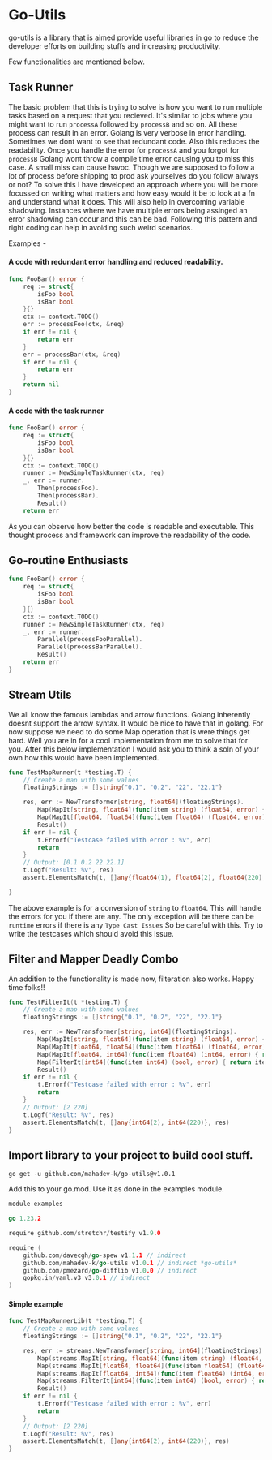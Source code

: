 # Go-Utils

go-utils is a library that is aimed provide useful libraries in go
to reduce the developer efforts on building stuffs and increasing 
productivity.

Few functionalities are mentioned below.

## Task Runner

The basic problem that this is trying to solve is how you want to run
multiple tasks based on a request that you recieved.
It's similar to jobs where you might want to run
`processA` followed by `processB` and so on.
All these process can result in an error. Golang is very verbose in error handling. Sometimes we dont want to see that redundant code.
Also this reduces the readability.
Once you handle the error for `processA` and you forgot for `processB`
Golang wont throw a compile time error causing you to miss this case.
A small miss can cause havoc. Though we are supposed to follow a lot of process before shipping to prod ask yourselves do you follow always or not? 
To solve this I have developed an approach where you will be 
more focussed on writing what matters and how easy would it be to look at a fn and understand what it does. This will also help in overcoming variable shadowing. Instances where we have multiple errors being assinged an error shadowing can occur and this can be bad. Following this pattern and right coding can help in avoiding such weird scenarios.

Examples -

#### A code with redundant error handling and reduced readability.

```go
func FooBar() error {
	req := struct{
		isFoo bool
		isBar bool
	}{}
	ctx := context.TODO()
	err := processFoo(ctx, &req)
	if err != nil {
		return err
	}
	err = processBar(ctx, &req)
	if err != nil {
		return err
	}
	return nil
}
```

#### A code with the task runner

```go
func FooBar() error {
	req := struct{
		isFoo bool
		isBar bool
	}{}
	ctx := context.TODO()
	runner := NewSimpleTaskRunner(ctx, req)
	_, err := runner.
		Then(processFoo).
		Then(processBar).
		Result()
	return err
```

As you can observe how better the code is readable and executable. This thought process and framework can improve the readability of the code.

## Go-routine Enthusiasts

```go
func FooBar() error {
	req := struct{
		isFoo bool
		isBar bool
	}{}
	ctx := context.TODO()
	runner := NewSimpleTaskRunner(ctx, req)
	_, err := runner.
		Parallel(processFooParallel).
		Parallel(processBarParallel).
		Result()
	return err
}
```


## Stream Utils

We all know the famous lambdas and arrow functions. Golang
inherently doesnt support the arrow syntax. It would be nice to have
that in golang. For now suppose we need to do some Map operation that
is were things get hard. Well you are in for a cool implementation
from me to solve that for you. After this below implementation I would
ask you to think a soln of your own how this would have been implemented.

```go
func TestMapRunner(t *testing.T) {
	// Create a map with some values
	floatingStrings := []string{"0.1", "0.2", "22", "22.1"}

	res, err := NewTransformer[string, float64](floatingStrings).
		Map(MapIt[string, float64](func(item string) (float64, error) { return strconv.ParseFloat(item, 64) })).
		Map(MapIt[float64, float64](func(item float64) (float64, error) { return item * 10, nil })).
		Result()
	if err != nil {
		t.Errorf("Testcase failed with error : %v", err)
		return
	}
	// Output: [0.1 0.2 22 22.1]
	t.Logf("Result: %v", res)
	assert.ElementsMatch(t, []any{float64(1), float64(2), float64(220), float64(221)}, res)

}
```

The above example is for a conversion of `string` to `float64`.
This will handle the errors for you if there are any. The only exception will be there can be `runtime` errors if there is any
`Type Cast Issues` So be careful with this. Try to write the testcases
which should avoid this issue.

## Filter and Mapper Deadly Combo

An addition to the functionality is made now, filteration also works.
Happy time folks!!

```go
func TestFilterIt(t *testing.T) {
	// Create a map with some values
	floatingStrings := []string{"0.1", "0.2", "22", "22.1"}

	res, err := NewTransformer[string, int64](floatingStrings).
		Map(MapIt[string, float64](func(item string) (float64, error) {return strconv.ParseFloat(item, 64)})).
		Map(MapIt[float64, float64](func(item float64) (float64, error) { return item * 10, nil })).
		Map(MapIt[float64, int64](func(item float64) (int64, error) { return int64(item), nil })).
		Map(FilterIt[int64](func(item int64) (bool, error) { return item%2 == 0, nil })).
		Result()
	if err != nil {
		t.Errorf("Testcase failed with error : %v", err)
		return
	}
	// Output: [2 220]
	t.Logf("Result: %v", res)
	assert.ElementsMatch(t, []any{int64(2), int64(220)}, res)	
}
```

## Import library to your project to build cool stuff.

`go get -u github.com/mahadev-k/go-utils@v1.0.1`

Add this to your go.mod.
Use it as done in the examples module.

```go
module examples

go 1.23.2

require github.com/stretchr/testify v1.9.0

require (
	github.com/davecgh/go-spew v1.1.1 // indirect
	github.com/mahadev-k/go-utils v1.0.1 // indirect *go-utils*
	github.com/pmezard/go-difflib v1.0.0 // indirect
	gopkg.in/yaml.v3 v3.0.1 // indirect
)
```

#### Simple example

```go
func TestMapRunnerLib(t *testing.T) {
	// Create a map with some values
	floatingStrings := []string{"0.1", "0.2", "22", "22.1"}

	res, err := streams.NewTransformer[string, int64](floatingStrings).
		Map(streams.MapIt[string, float64](func(item string) (float64, error) { return strconv.ParseFloat(item, 64) })).
		Map(streams.MapIt[float64, float64](func(item float64) (float64, error) { return item * 10, nil })).
		Map(streams.MapIt[float64, int64](func(item float64) (int64, error) { return int64(item), nil })).
		Map(streams.FilterIt[int64](func(item int64) (bool, error) { return item%2 == 0, nil })).
		Result()
	if err != nil {
		t.Errorf("Testcase failed with error : %v", err)
		return
	}
	// Output: [2 220]
	t.Logf("Result: %v", res)
	assert.ElementsMatch(t, []any{int64(2), int64(220)}, res)
}
```

